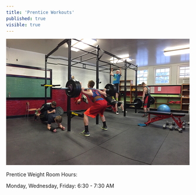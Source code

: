 ```yaml
---
title: 'Prentice Workouts'
published: true
visible: true
---
```


![](prentice-workouts.png)

Prentice Weight Room Hours:

Monday, Wednesday, Friday: 6:30 - 7:30 AM